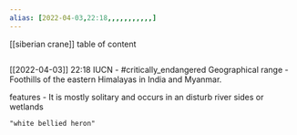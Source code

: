 ```yaml
---
alias: [2022-04-03,22:18,,,,,,,,,,,]
---
```

[[siberian crane]]
table of content
```toc
```

[[2022-04-03]] 22:18
IUCN - #critically_endangered 
Geographical range -
Foothills of the eastern Himalayas in India and Myanmar.

features -
It is mostly solitary and occurs in an disturb river sides or wetlands
```query
"white bellied heron"
```